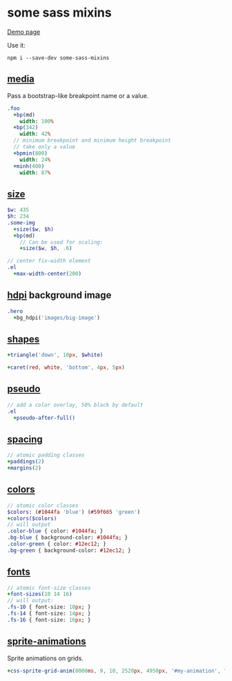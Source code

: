 # some sass mixins

[Demo page](https://adekbadek.github.io/some-sass-mixins)

Use it:

```
npm i --save-dev some-sass-mixins
```

## [media](src/_media.sass)

Pass a bootstrap-like breakpoint name or a value.

```sass
.foo
  +bp(md)
    width: 100%
  +bp(342)
    width: 42%
  // minimum breakpoint and minimum height breakpoint
  // take only a value
  +bpmin(800)
    width: 24%
  +minh(400)
    width: 87%
```

## [size](src/_size.sass)

```sass
$w: 435
$h: 234
.some-img
  +size($w, $h)
  +bp(md)
    // Can be used for scaling:
    +size($w, $h, .6)  
```

```sass
// center fix-width element
.el   
  +max-width-center(200)
```

## [hdpi](src/_hdpi.sass) background image

```sass
.hero
  +bg_hdpi('images/big-image')
```

## [shapes](src/_shapes.sass)

```sass
+triangle('down', 10px, $white)
```

```sass
+caret(red, white, 'bottom', 4px, 5px)
```

## [pseudo](src/_pseudo.sass)

```sass
// add a color overlay, 50% black by default
.el
  +pseudo-after-full()
```

## [spacing](src/_spacing.sass)

```sass
// atomic padding classes
+paddings(2)
+margins(2)
```

## [colors](src/_colors.sass)

```sass
// atomic color classes
$colors: (#1044fa 'blue') (#59f665 'green')
+colors($colors)
// will output
.color-blue { color: #1044fa; }
.bg-blue { background-color: #1044fa; }
.color-green { color: #12ec12; }
.bg-green { background-color: #12ec12; }
```

## [fonts](src/_fonts.sass)

```sass
// atomic font-size classes
+font-sizes(10 14 16)
// will output:
.fs-10 { font-size: 10px; }
.fs-14 { font-size: 14px; }
.fs-16 { font-size: 16px; }
```

## [sprite-animations](src/_sprite-animations.sass)

Sprite animations on grids.

```sass
+css-sprite-grid-anim(8000ms, 9, 10, 2520px, 4950px, '#my-animation', "sprite.png", "sprite@2x.png")
```
